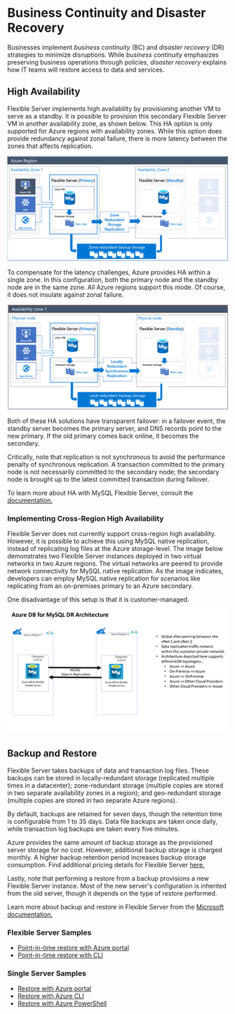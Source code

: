# Business Continuity and Disaster Recovery

Businesses implement *business continuity* (BC) and *disaster recovery* (DR) strategies to minimize disruptions. While *business continuity* emphasizes preserving business operations through policies, *disaster recovery* explains how IT teams will restore access to data and services.

## High Availability

Flexible Server implements high availability by provisioning another VM to serve as a standby. It is possible to provision this secondary Flexible Server VM in another availability zone, as shown below. This HA option is only supported for Azure regions with availability zones. While this option does provide redundancy against zonal failure, there is more latency between the zones that affects replication.

![This image demonstrates Zone-Redundant HA for MySQL Flexible Server.](media/1-flexible-server-overview-zone-redundant-ha.png "Zone-Redundant HA")

To compensate for the latency challenges, Azure provides HA within a single zone. In this configuration, both the primary node and the standby node are in the same zone. All Azure regions support this mode. Of course, it does not insulate against zonal failure.

![This image demonstrates HA for MySQL Flexible Server in a single zone.](./media/flexible-server-overview-same-zone-ha.png "HA in a single zone")

Both of these HA solutions have transparent failover: in a failover event, the standby server becomes the primary server, and DNS records point to the new primary. If the old primary comes back online, it becomes the secondary.

Critically, note that replication is not synchronous to avoid the performance penalty of synchronous replication. A transaction committed to the primary node is not necessarily committed to the secondary node; the secondary node is brought up to the latest committed transaction during failover. 

To learn more about HA with MySQL Flexible Server, consult the [documentation.](https://docs.microsoft.com/azure/mysql/flexible-server/concepts-high-availability)

### Implementing Cross-Region High Availability

Flexible Server does not currently support cross-region high availability. However, it is possible to achieve this using MySQL native replication, instead of replicating log files at the Azure storage-level. The image below demonstrates two Flexible Server instances deployed in two virtual networks in two Azure regions. The virtual networks are peered to provide network connectivity for MySQL native replication. As the image indicates, developers can employ MySQL native replication for scenarios like replicating from an on-premises primary to an Azure secondary.

One disadvantage of this setup is that it is customer-managed.

![This image demonstrates a possible cross-region HA scenario using two virtual networks.](./media/cross-region-ha.png "Cross-region HA scenario")

## Backup and Restore

Flexible Server takes backups of data and transaction log files. These backups can be stored in locally-redundant storage (replicated multiple times in a datacenter); zone-redundant storage (multiple copies are stored in two separate availability zones in a region); and geo-redundant storage (multiple copies are stored in two separate Azure regions).

By default, backups are retained for seven days, though the retention time is configurable from 1 to 35 days. Data file backups are taken once daily, while transaction log backups are taken every five minutes.

Azure provides the same amount of backup storage as the provisioned server storage for no cost. However, additional backup storage is charged monthly. A higher backup retention period increases backup storage consumption. Find additional pricing details for Flexible Server [here.](https://azure.microsoft.com/pricing/details/mysql/flexible-server/)

Lastly, note that performing a restore from a backup provisions a new Flexible Server instance. Most of the new server's configuration is inherited from the old server, though it depends on the type of restore performed.

Learn more about backup and restore in Flexible Server from the [Microsoft documentation.](https://docs.microsoft.com/azure/mysql/flexible-server/concepts-backup-restore)

### Flexible Server Samples

- [Point-in-time restore with Azure portal](https://docs.microsoft.com/azure/mysql/flexible-server/how-to-restore-server-portal)
- [Point-in-time restore with CLI](https://docs.microsoft.com/azure/mysql/flexible-server/how-to-restore-server-cli)

### Single Server Samples

- [Restore with Azure portal](https://docs.microsoft.com/azure/mysql/howto-restore-server-portal)
- [Restore with Azure CLI](https://docs.microsoft.com/azure/mysql/howto-restore-server-cli)
- [Restore with Azure PowerShell](https://docs.microsoft.com/azure/mysql/howto-restore-server-powershell)
